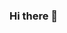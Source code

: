 ### Hi there 👋

<!--
**louisljamie/louisljamie** is a ✨ _special_ ✨ repository because its `README.md` (this file) appears on your GitHub profile.

Here are some ideas to get you started:

I'm an aspiring data scientist, with no advice.

Thank you for visiting!

- 🔭 I’m currently working on ...
- 🌱 I’m currently learning ...
- 👯 I’m looking to collaborate on ...
- 🤔 I’m looking for help with ...
- 💬 Ask me about ...
- 📫 How to reach me: ...
- 😄 Pronouns: ...
- ⚡ Fun fact: ...
-->
